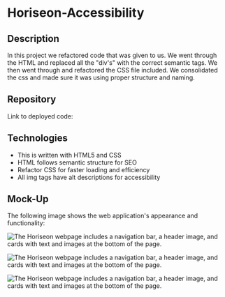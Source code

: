 # Horiseon-Accessibility

## Description

In this project we refactored code that was given to us.  We went through the HTML and replaced all the "div's" with the correct semantic tags.  We then went through and refactored the CSS file included.  We consolidated the css and made sure it was using proper structure and naming.

## Repository

Link to deployed code:  <your Github pages url>

## Technologies

 - This is written with HTML5 and CSS 
 - HTML follows semantic structure for SEO
 - Refactor CSS for faster loading and efficiency
 - All img tags have alt descriptions for accessibility

## Mock-Up

The following image shows the web application's appearance and functionality:

![The Horiseon webpage includes a navigation bar, a header image, and cards with text and images at the bottom of the page.](./assets/images/horiseon_website_page1.png)

![The Horiseon webpage includes a navigation bar, a header image, and cards with text and images at the bottom of the page.](./assets/images/horiseon_website_page2.png)

![The Horiseon webpage includes a navigation bar, a header image, and cards with text and images at the bottom of the page.](./assets/images/horiseon_website_page3.png)